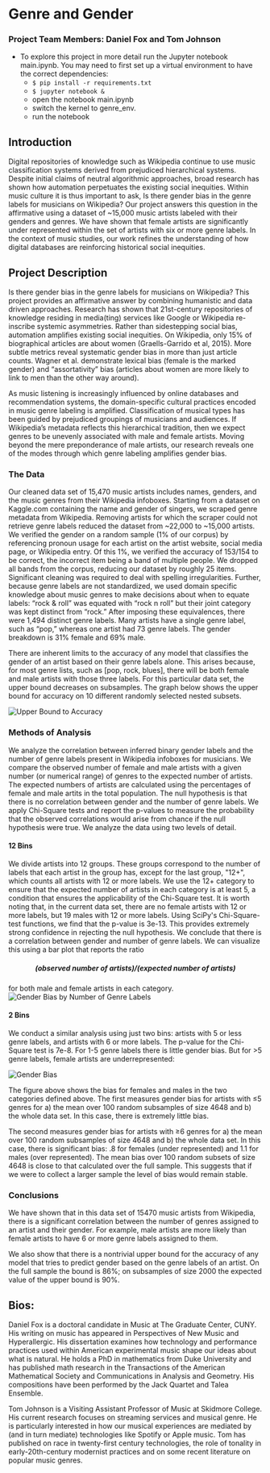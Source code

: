 # Genre and Gender
### Project Team Members: Daniel Fox and Tom Johnson
- To explore this project in more detail run the Jupyter notebook main.ipynb. You may need to first set up a virtual environment to have the correct dependencies:
	- ```$ pip install -r requirements.txt```
	- ```$ jupyter notebook &```
	- open the notebook main.ipynb
	- switch the kernel to genre_env. 
	- run the notebook  

## Introduction
Digital repositories of knowledge such as Wikipedia continue to use music classification systems derived from prejudiced hierarchical systems. Despite initial claims of neutral algorithmic approaches, broad research has shown how automation perpetuates the existing social inequities. Within music culture it is thus important to ask, Is there gender bias in the genre labels for musicians on Wikipedia? Our project answers this question in the affirmative using a dataset of ~15,000 music artists labeled with their genders and genres. We have shown that female artists are significantly under represented within the set of artists with six or more genre labels. In the context of music studies, our work refines the understanding of how digital databases are reinforcing historical social inequities. 
## Project Description

Is there gender bias in the genre labels for musicians on Wikipedia? This project provides an affirmative answer by combining humanistic and data driven approaches. Research has shown that 21st-century repositories of knowledge residing in media(ting) services like Google or Wikipedia re-inscribe systemic asymmetries.  Rather than sidestepping social bias, automation amplifies existing social inequities.  On Wikipedia, only 15% of biographical articles are about women (Graells-Garrido et al, 2015).  More subtle metrics reveal systematic gender bias in more than just article counts. Wagner et al. demonstrate lexical bias (female is the marked gender) and “assortativity” bias (articles about women are more likely to link to men than the other way around).  

As music listening is increasingly influenced by online databases and recommendation systems, the domain-specific cultural practices encoded in music genre labeling is amplified. Classification of musical types has been guided by prejudiced groupings of musicians and audiences.  If Wikipedia’s metadata reflects this hierarchical tradition, then we expect genres to be unevenly associated with male and female artists. Moving beyond the mere preponderance of male artists, our research reveals one of the modes through which genre labeling amplifies gender bias.  

### The Data

Our cleaned data set of 15,470 music artists includes names, genders, and the music genres from their Wikipedia infoboxes. Starting from a dataset on Kaggle.com containing the name and gender of singers, we scraped genre metadata from Wikipedia.  Removing artists for which the scraper could not retrieve genre labels reduced the dataset from ~22,000 to ~15,000 artists. We verified the gender on a random sample (1% of our corpus) by referencing pronoun usage for each artist on the artist website, social media page, or Wikipedia entry. Of this 1%, we verified the accuracy of 153/154 to be correct, the incorrect item being a band of multiple people. We dropped all bands from the corpus, reducing our dataset by roughly 25 items. Significant cleaning was required to deal with spelling irregularities. Further, because genre labels are not standardized, we used domain specific knowledge about music genres to make decisions about when to equate labels: “rock & roll” was equated with “rock n roll” but their joint category was kept distinct from “rock.” After imposing these equivalences, there were 1,494 distinct genre labels. Many artists have a single genre label, such as “pop,” whereas one artist had 73 genre labels. The gender breakdown is 31% female and 69% male.

There are inherent limits to the accuracy of any model that classifies the gender of an artist based on their genre labels alone. This arises because, for most genre lists, such as [pop, rock, blues], there will be both female and male artists with those three labels. For this particular data set, the upper bound decreases on subsamples. The graph below shows the upper bound for accuracy on 10 different randomly selected nested subsets.

![Upper Bound to Accuracy](./visualizations/upperbound_curves.png)

### Methods of Analysis

We analyze the correlation between inferred binary gender labels and the number of genre labels present in Wikipedia infoboxes for musicians. We compare the observed number of female and male artists with a given number (or numerical range) of genres to the expected number of artists. The expected numbers of artists are calculated using the percentages of female and male artits in the total population. The null hypothesis is that there is no correlation between gender and the number of genre labels. We apply Chi-Square tests and report the p-values to measure the probability that the observed correlations would arise from chance if the null hypothesis were true. We analyze the data using two levels of detail.

#### 12 Bins

We divide artists into 12 groups. These groups correspond to the number of labels that each artist in the group has, except for the last group, "12+", which counts all artists with 12 or more labels. We use the 12+ category to ensure that the expected number of artists in each category is at least 5, a condition that ensures the applicability of the Chi-Square test. It is worth noting that, in the current data set, there are no female artists with 12 or more labels, but 19 males with 12 or more labels. Using SciPy's Chi-Square-test functions, we find that the p-value is 3e-13. This provides extremely strong confidence in rejecting the null hypothesis. We conclude that there is a correlation between gender and number of genre labels. We can visualize this using a bar plot that reports the ratio 
##### <div align="center">(observed number of artists)/(expected number of artists) </div>
for both male and female artists in each category.
![Gender Bias by Number of Genre Labels](./visualizations/12_bins_bias.png)

#### 2 Bins

We conduct a similar analysis using just two bins: artists with 5 or less genre labels, and artists with 6 or more labels. The p-value for the Chi-Square test is 7e-8. For 1-5 genre labels there is little gender bias. But for >5 genre labels, female artists are underrepresented:

![Gender Bias](./visualizations/twobin_means_selection.png)

The figure above shows the bias for females and males in the two categories defined above. The first measures gender bias for artists with  ≤5  genres for a) the mean over 100 random subsamples of size 4648 and b) the whole data set. In this case, there is extremely little bias.

The second measures gender bias for artists with  ≥6  genres for a) the mean over 100 random subsamples of size 4648 and b) the whole data set. In this case, there is significant bias: .8 for females (under represented) and 1.1 for males (over represented). The mean bias over 100 random subsets of size 4648 is close to that calculated over the full sample. This suggests that if we were to collect a larger sample the level of bias would remain stable.

### Conclusions

We have shown that in this data set of 15470 music artists from Wikipedia, there is a significant correlation between the number of genres assigned to an artist and their gender. For example, male artists are more likely than female artists to have 6 or more genre labels assigned to them.

We also show that there is a nontrivial upper bound for the accuracy of any model that tries to predict gender based on the genre labels of an artist. On the full sample the bound is 86%; on subsamples of size 2000 the expected value of the upper bound is 90%.

## Bios:

Daniel Fox is a doctoral candidate in Music at The Graduate Center, CUNY. His writing on music has appeared in Perspectives of New Music and Hyperallergic. His dissertation examines how technology and performance practices used within American experimental music shape our ideas about what is natural. He holds a PhD in mathematics from Duke University and has published math research in the Transactions of the American Mathematical Society and Communications in Analysis and Geometry. His compositions have been performed by the Jack Quartet and Talea Ensemble.

Tom Johnson is a Visiting Assistant Professor of Music at Skidmore College. His current research focuses on streaming services and musical genre. He is particularly interested in how our musical experiences are mediated by (and in turn mediate) technologies like Spotify or Apple music. Tom has published on race in twenty-first century technologies, the role of tonality in early-20th-century modernist practices and on some recent literature on popular music genres.
